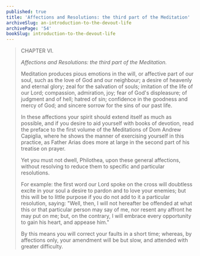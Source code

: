 ```yaml
---
published: true
title: 'Affections and Resolutions: the third part of the Meditation'
archiveSlug: an-introduction-to-the-devout-life
archivePage: '54'
bookSlug: introduction-to-the-devout-life
---
```


> CHAPTER VI.
>
> *Affections and Resolutions: the third part of the Meditation.*
>
> Meditation produces pious emotions in the will, or affective part of our soul, such as the love of God and our neighbour; a desire of heavenly and eternal glory; zeal for the salvation of souls; imitation of the life of our Lord; compassion, admiration, joy; fear of God's displeasure; of judgment and of hell; hatred of sin; confidence in the goodness and mercy of God; and sincere sorrow for the sins of our past life.
>
> In these affections your spirit should extend itself as much as possible, and if you desire to aid yourself with books of devotion, read the preface to the first volume of the Meditations of Dom Andrew Capiglia, where he shows the manner of exercising yourself in this practice, as Father Arias does more at large in the second part of his treatise on prayer.
>
> Yet you must not dwell, Philothea, upon these general affections, without resolving to reduce them to specific and particular resolutions.
>
> For example: the first word our Lord spoke on the cross will doubtless excite in your soul a desire to pardon and to love your enemies; but this will be to little purpose if you do not add to it a particular resolution, saying: "Well, then, I will not hereafter be offended at what this or that particular person may say of me, nor resent any affront he may put on me; but, on the contrary, I will embrace every opportunity to gain his heart, and appease him."
>
> By this means you will correct your faults in a short time; whereas, by affections only, your amendment will be but slow, and attended with greater difficulty.
